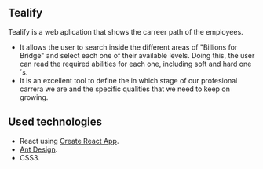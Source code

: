 ## Tealify

Tealify is a web aplication that shows the carreer path of the employees. 
- It allows the user to search inside the different areas of "Billions for Bridge" and select each one of their available levels. Doing this, the user can read the required abilities for each one, including soft and hard one´s.
- It is an excellent tool to define the in which stage of our profesional carrera we are and the specific qualities that we need to keep on growing.
 
 ## Used technologies
 - React using [Create React App](https://github.com/facebook/create-react-app).
 - [Ant Design](https://ant.design).
 - CSS3.
